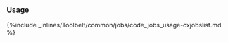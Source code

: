 <!-- post: -->


### Usage

{%include _inlines/Toolbelt/common/jobs/code_jobs_usage-cxjobslist.md %}

